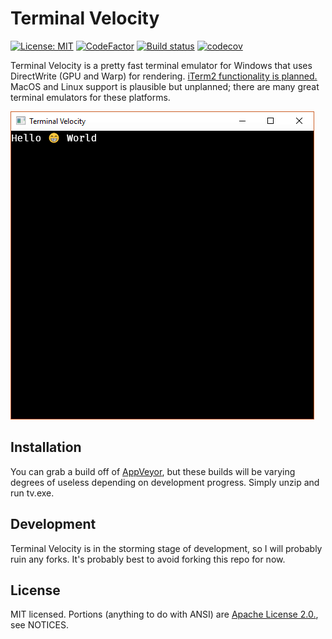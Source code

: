 # Terminal Velocity

[![License: MIT](https://img.shields.io/badge/License-MIT-yellow.svg)](https://opensource.org/licenses/MIT)
[![CodeFactor](https://www.codefactor.io/repository/github/jcdickinson/tv/badge)](https://www.codefactor.io/repository/github/jcdickinson/tv)
[![Build status](https://ci.appveyor.com/api/projects/status/nafkyr53vnowbmxa?svg=true)](https://ci.appveyor.com/project/jcdickinson/tv)
[![codecov](https://codecov.io/gh/jcdickinson/tv/branch/master/graph/badge.svg)](https://codecov.io/gh/jcdickinson/tv)

Terminal Velocity is a pretty fast terminal emulator for Windows that uses DirectWrite (GPU and Warp) for rendering. [iTerm2 functionality is planned.](https://github.com/jcdickinson/tv/issues?q=is%3Aissue+is%3Aopen+label%3Aiterm2-parity) MacOS and Linux support is plausible but unplanned; there are many great terminal emulators for these platforms.

![Extremely Functional Terminal](tv.png)

## Installation

You can grab a build off of [AppVeyor](https://ci.appveyor.com/project/jcdickinson/tv/build/artifacts), but these builds will be varying degrees of useless depending on development progress. Simply unzip and run tv.exe.

## Development

Terminal Velocity is in the storming stage of development, so I will probably ruin any forks. It's probably best to avoid forking this repo for now.

## License

MIT licensed. Portions (anything to do with ANSI) are [Apache License 2.0.](https://github.com/jwilm/alacritty/blob/master/LICENSE-APACHE), see NOTICES.